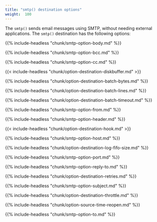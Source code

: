 ```yaml
---
title: "smtp() destination options"
weight:  100
---
```

<!-- DISCLAIMER: This file is based on the syslog-ng Open Source Edition documentation https://github.com/balabit/syslog-ng-ose-guides/commit/2f4a52ee61d1ea9ad27cb4f3168b95408fddfdf2 and is used under the terms of The syslog-ng Open Source Edition Documentation License. The file has been modified by Axoflow. -->

The `smtp()` sends email messages using SMTP, without needing external applications. The `smtp()` destination has the following options:

{{% include-headless "chunk/smtp-option-body.md" %}}

{{% include-headless "chunk/smtp-option-bcc.md" %}}

{{% include-headless "chunk/smtp-option-cc.md" %}}

{{< include-headless "chunk/option-destination-diskbuffer.md" >}}

{{% include-headless "chunk/option-destination-batch-bytes.md" %}}

{{% include-headless "chunk/option-destination-batch-lines.md" %}}

{{% include-headless "chunk/option-destination-batch-timeout.md" %}}

{{% include-headless "chunk/smtp-option-from.md" %}}

{{% include-headless "chunk/smtp-option-header.md" %}}

{{< include-headless "chunk/option-destination-hook.md" >}}

{{% include-headless "chunk/smtp-option-host.md" %}}

{{% include-headless "chunk/option-destination-log-fifo-size.md" %}}

{{% include-headless "chunk/smtp-option-port.md" %}}

{{% include-headless "chunk/smtp-option-reply-to.md" %}}

{{% include-headless "chunk/option-destination-retries.md" %}}

{{% include-headless "chunk/smtp-option-subject.md" %}}

{{% include-headless "chunk/option-destination-throttle.md" %}}

{{% include-headless "chunk/option-source-time-reopen.md" %}}

{{% include-headless "chunk/smtp-option-to.md" %}}
